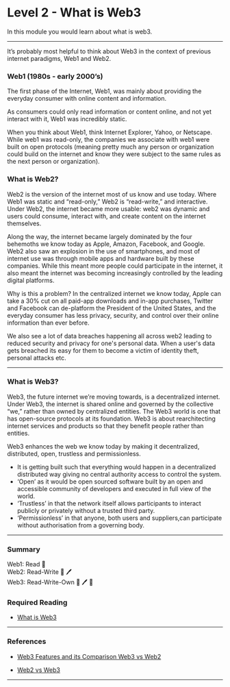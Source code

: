 # Level 2 - What is Web3

In this module you would learn about what is web3.

---

It’s probably most helpful to think about Web3 in the context of previous internet paradigms, Web1 and Web2.

### Web1 (1980s - early 2000’s)

The first phase of the Internet, Web1, was mainly about providing the everyday consumer with online content and information.

As consumers could only read information or content online, and not yet interact with it, Web1 was incredibly static.

When you think about Web1, think Internet Explorer, Yahoo, or Netscape. While web1 was read-only, the companies we associate with web1 were built on open protocols (meaning pretty much any person or organization could build on the internet and know they were subject to the same rules as the next person or organization). 


### What is Web2?

Web2 is the version of the internet most of us know and use today. Where Web1 was static and “read-only,” Web2 is “read-write,” and interactive. Under Web2, the internet became more usable: web2 was dynamic and users could consume, interact with, and create content on the internet themselves.

Along the way, the internet became largely dominated by the four behemoths we know today as Apple, Amazon, Facebook, and Google. Web2 also saw an explosion in the use of smartphones, and most of internet use was through mobile apps and hardware built by these companies. While this meant more people could participate in the internet, it also meant the internet was becoming increasingly controlled by the leading digital platforms.

Why is this a problem? In the centralized internet we know today, Apple can take a 30% cut on all paid-app downloads and in-app purchases, Twitter and Facebook can de-platform the President of the United States, and the everyday consumer has less privacy, security, and control over their online information than ever before.

<Quiz questionId="9f1f96dc-fa13-4d94-b977-6761b7c7ae69" />

We also see a lot of data breaches happening all across web2 leading to reduced security and privacy for one's personal data. When a user's data gets breached its easy for them to become a victim of identity theft, personal attacks etc.

<Quiz questionId="a722352d-2bce-488b-be7a-b2de8a5ca7b3" />

---

### What is Web3?

Web3, the future internet we’re moving towards, is a decentralized internet. Under Web3, the internet is shared online and governed by the collective “we,” rather than owned by centralized entities. The Web3 world is one that has open-source protocols at its foundation. Web3 is about rearchitecting internet services and products so that they benefit people rather than entities.

<Quiz questionId="1b4dba53-65b0-4f80-88c1-e4635fd470db" />

Web3 enhances the web we know today by making it decentralized, distributed, open, trustless and permissionless.

<Quiz questionId="b5bc3302-3659-43ad-bd8f-55b81ee9b1f5" />

- It is getting built such that everything would happen in a decentralized distributed way giving no central authority access to control the system.
- ‘Open’ as it would be open sourced software built by an open and accessible community of developers and executed in full view of the world.
- ‘Trustless’ in that the network itself allows participants to interact publicly or privately without a trusted third party.
- ‘Permissionless’ in that anyone, both users and suppliers,can participate without authorisation from a governing body.

<Quiz questionId="e4a38e72-1844-4334-9dd2-515a94ca001d" />

<Quiz questionId="002bc3df-37f2-4225-897b-b85e5bf19e8b" />

---

### Summary
Web1: Read 📖  
Web2: Read-Write 📖 🖊️  
Web3: Read-Write-Own 📖 🖊️ 🔑  

<Quiz questionId="c4c29ddf-463a-429f-b074-178a0c8bff18" />

### Required Reading

- [What is Web3](https://www.freecodecamp.org/news/what-is-web3/)

<Quiz questionId="12d89490-ec5f-4599-9490-8cd3fdeef951" />

---

### References

- [Web3 Features and its Comparison Web3 vs Web2](https://www.xenonstack.com/blog/web3-features-and-challenges)

- [Web2 vs Web3](https://ethereum.org/en/developers/docs/web2-vs-web3/)
---

<SubmitQuiz />
